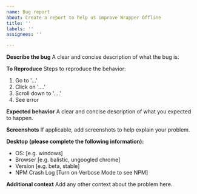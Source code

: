 ```yaml
---
name: Bug report
about: Create a report to help us improve Wrapper Offline
title: ''
labels: ''
assignees: ''

---
```


**Describe the bug**
A clear and concise description of what the bug is.

**To Reproduce**
Steps to reproduce the behavior:
1. Go to '...'
2. Click on '....'
3. Scroll down to '....'
4. See error

**Expected behavior**
A clear and concise description of what you expected to happen.

**Screenshots**
If applicable, add screenshots to help explain your problem.

**Desktop (please complete the following information):**
 - OS: [e.g. windows]
 - Browser [e.g. balistic, ungoogled chrome]
 - Version [e.g. beta, stable]
 - NPM Crash Log [Turn on Verbose Mode to see NPM]

**Additional context**
Add any other context about the problem here.
